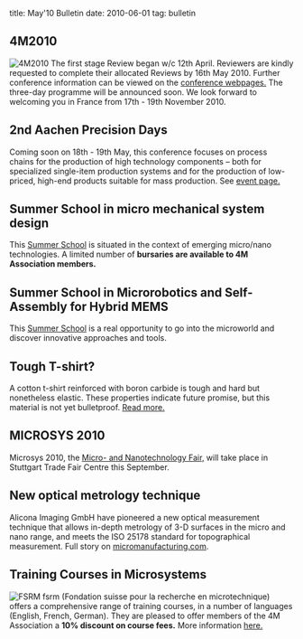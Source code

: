 title: May'10 Bulletin
date: 2010-06-01 
tag: bulletin

<!--break-->
## 4M2010


![4M2010](/4m-association/images/4m-logotight_web.png)
The first stage Review began w/c 12th April. Reviewers are kindly requested to complete their allocated Reviews by 16th May 2010. Further conference information can be viewed on the [conference webpages.](/4m-association/conference/2010/2010.html) The three-day programme will be announced soon. We look forward to welcoming you in France from 17th - 19th November 2010.  
  
## 2nd Aachen Precision Days

Coming soon on 18th - 19th May, this conference focuses on process chains for the production of high technology components – both for specialized single-item production systems and for the production of low-priced, high-end products suitable for mass production. See [event page.](/4m-association/event/2nd-Aachen-Precision-Day.html) 
  
## Summer School in micro mechanical system design

This [Summer School](/4m-association/event/Micro-mechanical-system-design-manufactur.html) is situated in the context of emerging micro/nano technologies. A limited number of **bursaries are available to 4M Association members.**
  
##  Summer School in Microrobotics and Self-Assembly for Hybrid MEMS

This [Summer School](/4m-association/event/Summer-School-Microrobotics-and-Self-Assembly-Hybrid-MEM.html) is a real opportunity to go into the microworld and discover innovative approaches and tools.
 
## Tough T-shirt?

A cotton t-shirt reinforced with boron carbide is tough and hard but nonetheless elastic. These properties indicate future promise, but this material is not yet bulletproof.  [Read more.](/4m-association/content/Tough-Tee-shir/Tough-Tee-shir.html)
  
## MICROSYS 2010

Microsys 2010, the [Micro- and Nanotechnology Fair,](/4m-association/event/MICROSYS-201.html) will take place in Stuttgart Trade Fair Centre this September.   
  
## New optical metrology technique

Alicona Imaging GmbH have pioneered a new optical measurement technique that allows in-depth metrology of 3-D surfaces in the micro and nano range, and meets the ISO 25178 standard for topographical measurement. Full story on [micromanufacturing.com](http://www.micromanufacturing.com/showthread.php?t=646).
  

## Training Courses in Microsystems

![FSRM](/4m-association/images/fsrm_logo_web.gif)
fsrm (Fondation suisse pour la recherche en microtechnique) offers a comprehensive range of training courses, in a number of languages (English, French, German). They are pleased to offer members of the 4M Association a <b>10% discount on course fees.</b> More information [here.](/4m-association/content/fsrm-training-course/fsrm-training-course.html)